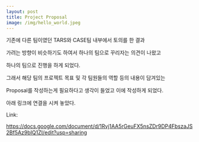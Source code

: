 ```yaml
---
layout: post
title: Project Proposal
image: /img/hello_world.jpeg
---
```






기존에 다른 팀이였던 TARS와 CASE팀 내부에서 토의를 한 결과

가려는 방향이 비슷하기도 하여서 하나의 팀으로 꾸리자는 의견이 나왔고

하나의 팀으로 진행을 하게 되었다.

그래서 해당 팀의 프로젝트 목표 및 각 팀원들의 역할 등의 내용이 담겨있는

Proposal를 작성하는게 필요하다고 생각이 들었고 이에 작성하게 되었다.

아래 링크에 연결을 시켜 놓았다.

Link:

https://docs.google.com/document/d/1Rvj1AA5rGeuFX5nsZDr9DP4FbszaJS2Bf5Az9bIQ1ZI/edit?usp=sharing

